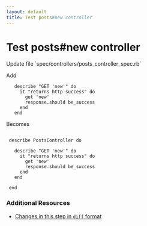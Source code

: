 ```yaml
---
layout: default
title: Test posts#new controller
---
```


<h1 id="main">Test posts#new controller</h1>
Update file `spec/controllers/posts_controller_spec.rb`

Add
<pre><code>   describe &quot;GET &#39;new&#39;&quot; do
     it &quot;returns http success&quot; do
       get &#39;new&#39;
       response.should be_success
     end
   end</code></pre>


Becomes
<pre><code>&nbsp;
 describe PostsController do
&nbsp;
   describe &quot;GET &#39;new&#39;&quot; do
     it &quot;returns http success&quot; do
       get &#39;new&#39;
       response.should be_success
     end
   end
&nbsp;
 end
</code></pre>



### Additional Resources

* [Changes in this step in `diff` format](https://github.com/software-academy/rails_getting_started_bdd/commit/f146d830559f018de9f0ba25843c82a551a01913)


